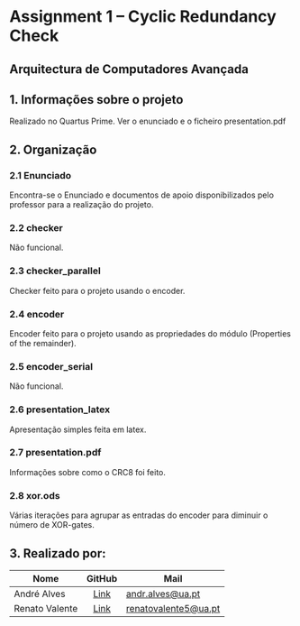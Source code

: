 # Assignment 1 – Cyclic Redundancy Check
## Arquitectura de Computadores Avançada

## 1. Informações sobre o projeto

Realizado no Quartus Prime.
Ver o enunciado e o ficheiro presentation.pdf

## 2. Organização

### 2.1 Enunciado
Encontra-se o Enunciado e documentos de apoio disponibilizados pelo professor para a realização do projeto.

### 2.2 checker

Não funcional.

### 2.3 checker_parallel

Checker feito para o projeto usando o encoder.

### 2.4 encoder

Encoder feito para o projeto usando as propriedades do módulo (Properties of the remainder).

### 2.5 encoder_serial

Não funcional.

### 2.6 presentation_latex

Apresentação simples feita em latex.

### 2.7 presentation.pdf

Informações sobre como o CRC8 foi feito.

### 2.8 xor.ods

Várias iterações para agrupar as entradas do encoder para diminuir o número de XOR-gates.

## 3. Realizado por:

| Nome            | GitHub        | Mail |
| --------------- |:-------------:| -----|
| André Alves     | [Link](https://github.com/andralves717)| andr.alves@ua.pt |
| Renato Valente  | [Link](https://github.com/renatovalente5)| renatovalente5@ua.pt |
